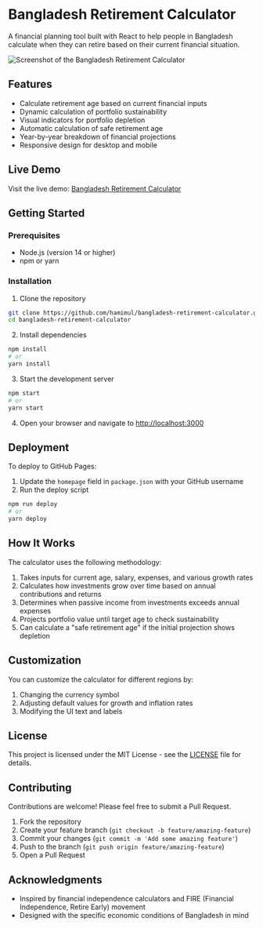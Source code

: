# Bangladesh Retirement Calculator

A financial planning tool built with React to help people in Bangladesh calculate when they can retire based on their current financial situation.

![Screenshot of the Bangladesh Retirement Calculator](screenshot.png)

## Features

- Calculate retirement age based on current financial inputs
- Dynamic calculation of portfolio sustainability
- Visual indicators for portfolio depletion
- Automatic calculation of safe retirement age
- Year-by-year breakdown of financial projections
- Responsive design for desktop and mobile

## Live Demo

Visit the live demo: [Bangladesh Retirement Calculator](https://hamimul.github.io/bangladesh-retirement-calculator/)

## Getting Started

### Prerequisites

- Node.js (version 14 or higher)
- npm or yarn

### Installation

1. Clone the repository
```bash
git clone https://github.com/hamimul/bangladesh-retirement-calculator.git
cd bangladesh-retirement-calculator
```

2. Install dependencies
```bash
npm install
# or
yarn install
```

3. Start the development server
```bash
npm start
# or
yarn start
```

4. Open your browser and navigate to [http://localhost:3000](http://localhost:3000)

## Deployment

To deploy to GitHub Pages:

1. Update the `homepage` field in `package.json` with your GitHub username
2. Run the deploy script
```bash
npm run deploy
# or
yarn deploy
```

## How It Works

The calculator uses the following methodology:

1. Takes inputs for current age, salary, expenses, and various growth rates
2. Calculates how investments grow over time based on annual contributions and returns
3. Determines when passive income from investments exceeds annual expenses
4. Projects portfolio value until target age to check sustainability
5. Can calculate a "safe retirement age" if the initial projection shows depletion

## Customization

You can customize the calculator for different regions by:

1. Changing the currency symbol
2. Adjusting default values for growth and inflation rates
3. Modifying the UI text and labels

## License

This project is licensed under the MIT License - see the [LICENSE](LICENSE) file for details.

## Contributing

Contributions are welcome! Please feel free to submit a Pull Request.

1. Fork the repository
2. Create your feature branch (`git checkout -b feature/amazing-feature`)
3. Commit your changes (`git commit -m 'Add some amazing feature'`)
4. Push to the branch (`git push origin feature/amazing-feature`)
5. Open a Pull Request

## Acknowledgments

- Inspired by financial independence calculators and FIRE (Financial Independence, Retire Early) movement
- Designed with the specific economic conditions of Bangladesh in mind